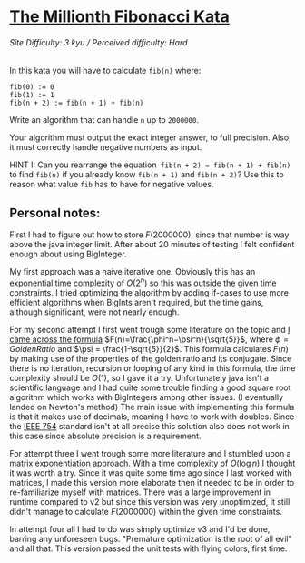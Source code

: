 # [The Millionth Fibonacci Kata](https://www.codewars.com/kata/53d40c1e2f13e331fc000c26)
###### Site Difficulty: 3 kyu / Perceived difficulty: Hard
In this kata you will have to calculate ```fib(n)``` where:

```
fib(0) := 0
fib(1) := 1
fib(n + 2) := fib(n + 1) + fib(n)
```
Write an algorithm that can handle ```n``` up to ```2000000```.

Your algorithm must output the exact integer answer, to full precision. 
Also, it must correctly handle negative numbers as input.

HINT I: Can you rearrange the equation``` fib(n + 2) = fib(n + 1) + fib(n)``` to find ```fib(n)``` if you already know ```fib(n + 1)``` and ```fib(n + 2)```? Use this to reason what value ```fib``` has to have for negative values.
## Personal notes:
First I had to figure out how to store $F(2000000)$, since that number is way above the java integer limit.
After about 20 minutes of testing I felt confident enough about using BigInteger.

My first approach was a naive iterative one. Obviously this has an exponential time complexity of $O(2^n)$ so this was outside the given time constraints.
I tried optimizing the algorithm by adding if-cases to use more efficient algorithms when BigInts aren't required, but the time gains, although significant, were not nearly enough.

For my second attempt I first went trough some literature on the topic and [I came across the formula](https://en.wikipedia.org/wiki/Fibonacci_sequence#Relation_to_the_golden_ratio) $F(n)=\frac{\phi^n−\psi^n}{\sqrt{5}}$, where $\phi = Golden Ratio$ and $\psi = \frac{1-\sqrt{5}}{2}$.
This formula calculates $F(n)$ by making use of the properties of the golden ratio and its conjugate. Since there is no iteration, recursion or looping of any kind in this formula, the time complexity should be $O(1)$, so I gave it a try.
Unfortunately java isn't a scientific language and I had quite some trouble finding a good square root algorithm which works with BigIntegers among other issues. (I eventually landed on Newton's method)
The main issue with implementing this formula is that it makes use of decimals, meaning I have to work with doubles. Since the [IEEE 754](https://en.wikipedia.org/wiki/IEEE_754) standard isn't at all precise this solution also does not work in this case since absolute precision is a requirement.

For attempt three I went trough some more literature and I stumbled upon a [matrix exponentiation](https://en.wikipedia.org/wiki/Fibonacci_sequence#Matrix_form) approach. With a time complexity of $O(\log{n})$ I thought it was worth a try.
Since it was quite some time ago since I last worked with matrices, I made this version more elaborate then it needed to be in order to re-familiarize myself with matrices.
There was a large improvement in runtime compared to v2 but since this version was very unoptimized, it still didn't manage to calculate $F(2000000)$ within the given time constraints.

In attempt four all I had to do was simply optimize v3 and I'd be done, barring any unforeseen bugs. "Premature optimization is the root of all evil" and all that.
This version passed the unit tests with flying colors, first time.




